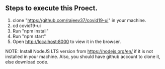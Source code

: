 ## Steps to execute this Proect.
1. clone "https://github.com/rajeev37/covid19-ui" in your machine.
2. cd covid19-ui
3. Run "npm install"
4. Run "npm start"
5. Open [http://localhost:8000](http://localhost:8000) to view it in the browser.

NOTE: Install NodeJS LTS version from https://nodejs.org/en/ if it is not installed in your machine. Also, you should have github account to clone it, else download code.

